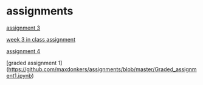 # assignments

[assignment 3](https://github.com/maxdonkers/assignments/blob/master/assignment3.ipynb)


[week 3 in class assignment](https://github.com/maxdonkers/assignments/blob/master/week3-2.ipynb)

[assignment 4](https://github.com/maxdonkers/assignments/blob/master/assignment4.ipynb)

[graded assignment 1] (https://github.com/maxdonkers/assignments/blob/master/Graded_assignment1.ipynb)
